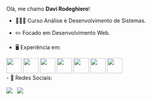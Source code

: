 Olá, me chamo **Davi Rodeghiero**!

- 👨🏻‍💻 Curso Análise e Desenvolvimento de Sistemas.
- ✏️ Focado em Desenvolvimento Web.

- 🖥️ Experiência em:

<div style="display: inline">
          <img width="40px" height="40px" src="https://cdn.jsdelivr.net/gh/devicons/devicon/icons/html5/html5-original.svg" />        
          <img width="40px" height="40px" src="https://cdn.jsdelivr.net/gh/devicons/devicon/icons/css3/css3-original.svg" />
          <img width="40px" height="40px" src="https://cdn.jsdelivr.net/gh/devicons/devicon/icons/javascript/javascript-original.svg" />
          <img width="40px" height="40px" src="https://cdn.jsdelivr.net/gh/devicons/devicon/icons/figma/figma-original.svg" />
          <img width="40px" height="40px" src="https://cdn.jsdelivr.net/gh/devicons/devicon/icons/github/github-original.svg" />
          <img width="40px" height="40px" src="https://cdn.jsdelivr.net/gh/devicons/devicon/icons/mysql/mysql-original.svg" />
          <img width="40px" height="40px" src="https://cdn.jsdelivr.net/gh/devicons/devicon/icons/python/python-original.svg" />
</div> 
<br>
- 📱 Redes Sociais:
<br>
<br>

<a href="https://www.linkedin.com/in/davi-souza-317496242/">
<img src="https://img.shields.io/badge/linkedin-%230077B5.svg?style=for-the-badge&logo=linkedin&logoColor=white"></a>&nbsp;&nbsp;
<a href="https://www.instagram.com/davirodeghiero/">
<img src="https://img.shields.io/badge/Instagram-%23E4405F.svg?style=for-the-badge&logo=Instagram&logoColor=white"></a>&nbsp;

